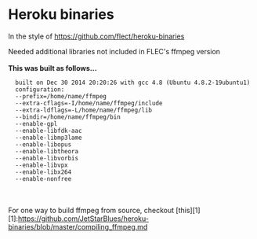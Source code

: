 
Heroku binaries
===

In the style of https://github.com/flect/heroku-binaries

Needed additional libraries not included in FLEC's ffmpeg version
<br><br>
**This was built as follows...**
```
  built on Dec 30 2014 20:20:26 with gcc 4.8 (Ubuntu 4.8.2-19ubuntu1)
  configuration: 
  --prefix=/home/name/ffmpeg 
  --extra-cflags=-I/home/name/ffmpeg/include 
  --extra-ldflags=-L/home/name/ffmpeg/lib 
  --bindir=/home/name/ffmpeg/bin 
  --enable-gpl 
  --enable-libfdk-aac 
  --enable-libmp3lame 
  --enable-libopus 
  --enable-libtheora 
  --enable-libvorbis 
  --enable-libvpx 
  --enable-libx264 
  --enable-nonfree
```

<br><br>
For one way to build ffmpeg from source, checkout [this][1]
[1]:https://github.com/JetStarBlues/heroku-binaries/blob/master/compiling_ffmpeg.md
